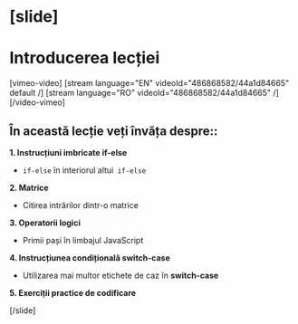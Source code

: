 # [slide]

# Introducerea lecției

[vimeo-video]
[stream language="EN" videoId="486868582/44a1d84665" default /]
[stream language="RO" videoId="486868582/44a1d84665"  /]
[/video-vimeo]

## În această lecție veți învăța despre::

**1. Instrucțiuni imbricate if-else**
- `if-else` în interiorul altui` if-else` 

**2. Matrice**
- Citirea intrărilor dintr-o matrice

**3. Operatorii logici**
- Primii pași în limbajul JavaScript

**4. Instrucțiunea condițională switch-case**
- Utilizarea mai multor etichete de caz în **switch-case**

**5. Exerciții practice de codificare**

[/slide]


